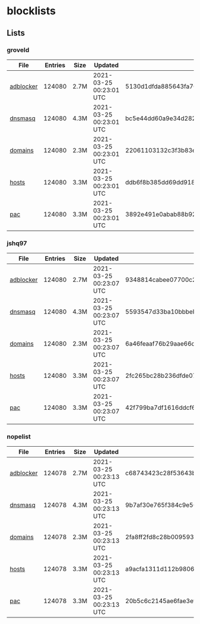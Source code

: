 # blocklists

## Lists

### groveld

|File|Entries|Size|Updated|Hash|
|-|-|-|-|-|
|[adblocker](https://raw.githubusercontent.com/groveld/blocklists/lists/groveld/adblocker.txt)|124080|2.7M|2021-03-25 00:23:01 UTC|5130d1dfda885643fa7035ace865f773f25e38fa8cc4d8d8303046629e759e4e|
|[dnsmasq](https://raw.githubusercontent.com/groveld/blocklists/lists/groveld/dnsmasq.txt)|124080|4.3M|2021-03-25 00:23:01 UTC|bc5e44dd60a9e34d282d55f235d911c6188e7ce6c5ae442d30e22c95053d9567|
|[domains](https://raw.githubusercontent.com/groveld/blocklists/lists/groveld/domains.txt)|124080|2.3M|2021-03-25 00:23:01 UTC|22061103132c3f3b83ef46c3c003a333d3348c685c5ac65ad9d38b0e3d16d91a|
|[hosts](https://raw.githubusercontent.com/groveld/blocklists/lists/groveld/hosts.txt)|124080|3.3M|2021-03-25 00:23:01 UTC|ddb6f8b385dd69dd9185fcec781e9c29a872513044ac598d02630fee81a53d88|
|[pac](https://raw.githubusercontent.com/groveld/blocklists/lists/groveld/pac.txt)|124080|3.3M|2021-03-25 00:23:01 UTC|3892e491e0abab88b9267f56de580af7fe765502974dc8fb32dd407704c88e00|

### jshq97

|File|Entries|Size|Updated|Hash|
|-|-|-|-|-|
|[adblocker](https://raw.githubusercontent.com/groveld/blocklists/lists/jshq97/adblocker.txt)|124080|2.7M|2021-03-25 00:23:07 UTC|9348814cabee07700c209b2ca20916d070d2add134d2cd30026564eff1f03387|
|[dnsmasq](https://raw.githubusercontent.com/groveld/blocklists/lists/jshq97/dnsmasq.txt)|124080|4.3M|2021-03-25 00:23:07 UTC|5593547d33ba10bbbeb580af28524f1495c0c317b8d35eede2781a9bb4908a8e|
|[domains](https://raw.githubusercontent.com/groveld/blocklists/lists/jshq97/domains.txt)|124080|2.3M|2021-03-25 00:23:07 UTC|6a46feaaf76b29aae66dea35abaebe1983f2b9659a31c8e2386b39ca7662557a|
|[hosts](https://raw.githubusercontent.com/groveld/blocklists/lists/jshq97/hosts.txt)|124080|3.3M|2021-03-25 00:23:07 UTC|2fc265bc28b236dfde07deffd7af923b6a25567b1647b8164b701e85ed0550ee|
|[pac](https://raw.githubusercontent.com/groveld/blocklists/lists/jshq97/pac.txt)|124080|3.3M|2021-03-25 00:23:07 UTC|42f799ba7df1616ddcf60145d0230a6449b38a191dda6eb0d509ac948f4741ae|

### nopelist

|File|Entries|Size|Updated|Hash|
|-|-|-|-|-|
|[adblocker](https://raw.githubusercontent.com/groveld/blocklists/lists/nopelist/adblocker.txt)|124078|2.7M|2021-03-25 00:23:13 UTC|c68743423c28f53643b66745958c20dfaf8a6a9dd88d0a4a72633a26fbaca5c5|
|[dnsmasq](https://raw.githubusercontent.com/groveld/blocklists/lists/nopelist/dnsmasq.txt)|124078|4.3M|2021-03-25 00:23:13 UTC|9b7af30e765f384c9e50ea127c03cb245711016aa48116178d8ed76893a2066b|
|[domains](https://raw.githubusercontent.com/groveld/blocklists/lists/nopelist/domains.txt)|124078|2.3M|2021-03-25 00:23:13 UTC|2fa8ff2fd8c28b00959376192fbda9122d853a679065894c609b9ea1d879961b|
|[hosts](https://raw.githubusercontent.com/groveld/blocklists/lists/nopelist/hosts.txt)|124078|3.3M|2021-03-25 00:23:13 UTC|a9acfa1311d112b980626207eee4f051bd7ecde2d39cc4ea428d927805750678|
|[pac](https://raw.githubusercontent.com/groveld/blocklists/lists/nopelist/pac.txt)|124078|3.3M|2021-03-25 00:23:13 UTC|20b5c6c2145ae6fae3ef74d2fa624b50dad57dec294b986f534430484da4da49|
